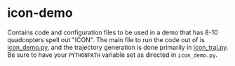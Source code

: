 # icon-demo

Contains code and configuration files to be used in a demo that has 8-10
quadcopters spell out "ICON". The main file to run the code out of is 
[icon_demo.py](icon_demo.py), and the trajectory generation is done primarily
in [icon_traj.py](icon_traj.py). Be sure to have your `PYTHONPATH` variable set
as directed in `icon_demo.py`.